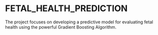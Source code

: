 # FETAL_HEALTH_PREDICTION
The project focuses on developing a predictive model for evaluating fetal health using the powerful Gradient Boosting Algorithm.
